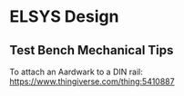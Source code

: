 # ELSYS Design





## Test Bench Mechanical Tips

To attach an Aardwark to a DIN rail: https://www.thingiverse.com/thing:5410887

